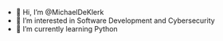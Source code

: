 - 👋 Hi, I’m @MichaelDeKlerk
- 👀 I’m interested in Software Development and Cybersecurity
- 🌱 I’m currently learning Python
